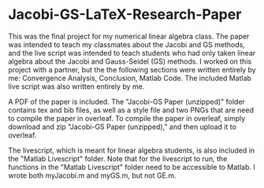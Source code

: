 # Jacobi-GS-LaTeX-Research-Paper
This was the final project for my numerical linear algebra class. The paper was intended to teach my classmates about the Jacobi and GS methods, and the live script was intended to teach students who had only taken linear algebra about the Jacobi and Gauss-Seidel (GS) methods.  I worked on this project with a partner, but the the following sections were written entirely by me: Convergence Analysis, Conclusion, Matlab Code. The included Matlab live script was also written entirely by me.

A PDF of the paper is included. The "Jacobi-GS Paper (unzipped)" folder contains tex and bib files, as well as a style file and two PNGs that are need to compile the paper in overleaf. To compile the paper in overleaf, simply download and zip "Jacobi-GS Paper (unzipped)," and then upload it to overleaf.

The livescript, which is meant for linear algebra students, is also included in the "Matlab Livescript" folder. Note that for the livescript to run, the functions in the "Matlab Livescript" folder need to be accessible to Matlab. I wrote both myJacobi.m and myGS.m, but not GE.m.
